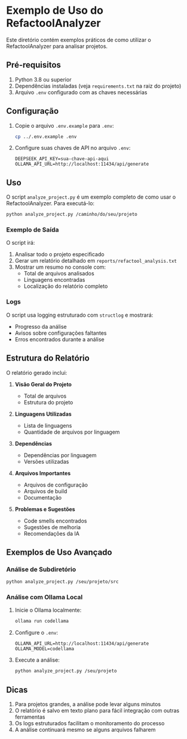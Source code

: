 # Exemplo de Uso do RefactoolAnalyzer

Este diretório contém exemplos práticos de como utilizar o RefactoolAnalyzer para analisar projetos.

## Pré-requisitos

1. Python 3.8 ou superior
2. Dependências instaladas (veja `requirements.txt` na raiz do projeto)
3. Arquivo `.env` configurado com as chaves necessárias

## Configuração

1. Copie o arquivo `.env.example` para `.env`:
   ```bash
   cp ../.env.example .env
   ```

2. Configure suas chaves de API no arquivo `.env`:
   ```env
   DEEPSEEK_API_KEY=sua-chave-api-aqui
   OLLAMA_API_URL=http://localhost:11434/api/generate
   ```

## Uso

O script `analyze_project.py` é um exemplo completo de como usar o RefactoolAnalyzer. Para executá-lo:

```bash
python analyze_project.py /caminho/do/seu/projeto
```

### Exemplo de Saída

O script irá:
1. Analisar todo o projeto especificado
2. Gerar um relatório detalhado em `reports/refactool_analysis.txt`
3. Mostrar um resumo no console com:
   - Total de arquivos analisados
   - Linguagens encontradas
   - Localização do relatório completo

### Logs

O script usa logging estruturado com `structlog` e mostrará:
- Progresso da análise
- Avisos sobre configurações faltantes
- Erros encontrados durante a análise

## Estrutura do Relatório

O relatório gerado inclui:

1. **Visão Geral do Projeto**
   - Total de arquivos
   - Estrutura do projeto

2. **Linguagens Utilizadas**
   - Lista de linguagens
   - Quantidade de arquivos por linguagem

3. **Dependências**
   - Dependências por linguagem
   - Versões utilizadas

4. **Arquivos Importantes**
   - Arquivos de configuração
   - Arquivos de build
   - Documentação

5. **Problemas e Sugestões**
   - Code smells encontrados
   - Sugestões de melhoria
   - Recomendações da IA

## Exemplos de Uso Avançado

### Análise de Subdiretório

```bash
python analyze_project.py /seu/projeto/src
```

### Análise com Ollama Local

1. Inicie o Ollama localmente:
   ```bash
   ollama run codellama
   ```

2. Configure o `.env`:
   ```env
   OLLAMA_API_URL=http://localhost:11434/api/generate
   OLLAMA_MODEL=codellama
   ```

3. Execute a análise:
   ```bash
   python analyze_project.py /seu/projeto
   ```

## Dicas

1. Para projetos grandes, a análise pode levar alguns minutos
2. O relatório é salvo em texto plano para fácil integração com outras ferramentas
3. Os logs estruturados facilitam o monitoramento do processo
4. A análise continuará mesmo se alguns arquivos falharem 